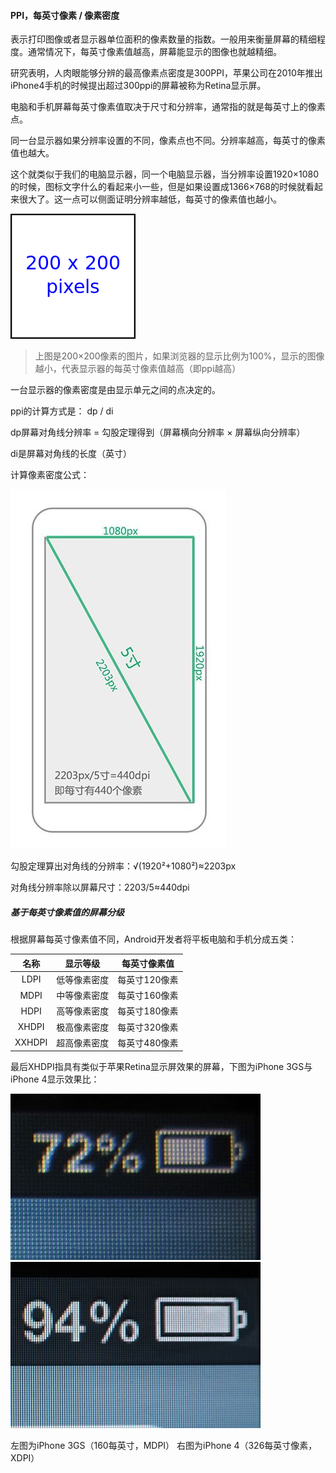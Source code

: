 #### PPI，每英寸像素 / 像素密度

表示打印图像或者显示器单位面积的像素数量的指数。一般用来衡量屏幕的精细程度。通常情况下，每英寸像素值越高，屏幕能显示的图像也就越精细。

研究表明，人肉眼能够分辨的最高像素点密度是300PPI，苹果公司在2010年推出iPhone4手机的时候提出超过300ppi的屏幕被称为Retina显示屏。

电脑和手机屏幕每英寸像素值取决于尺寸和分辨率，通常指的就是每英寸上的像素点。

同一台显示器如果分辨率设置的不同，像素点也不同。分辨率越高，每英寸的像素值也越大。

这个就类似于我们的电脑显示器，同一个电脑显示器，当分辨率设置1920×1080的时候，图标文字什么的看起来小一些，但是如果设置成1366×768的时候就看起来很大了。这一点可以侧面证明分辨率越低，每英寸的像素值也越小。

![](/assets/200px-Square_200x200.svg.png)

> 上图是200×200像素的图片，如果浏览器的显示比例为100%，显示的图像越小，代表显示器的每英寸像素值越高（即ppi越高）

一台显示器的像素密度是由显示单元之间的点决定的。

ppi的计算方式是： dp / di

dp屏幕对角线分辨率 = 勾股定理得到（屏幕横向分辨率 × 屏幕纵向分辨率）

di是屏幕对角线的长度（英寸）

计算像素密度公式：

![](/assets/1441638622_1436653066_8976_imageAddr.jpg)

勾股定理算出对角线的分辨率：√\(1920²+1080²\)≈2203px

对角线分辨率除以屏幕尺寸：2203/5≈440dpi

##### 基于每英寸像素值的屏幕分级

根据屏幕每英寸像素值不同，Android开发者将平板电脑和手机分成五类：

| 名称 | 显示等级 | 每英寸像素值 |
| :---: | :---: | :---: |
| LDPI | 低等像素密度 | 每英寸120像素 |
| MDPI | 中等像素密度 | 每英寸160像素 |
| HDPI | 高等像素密度 | 每英寸180像素 |
| XHDPI | 极高像素密度 | 每英寸320像素 |
| XXHDPI | 超高像素密度 | 每英寸480像素 |

最后XHDPI指具有类似于苹果Retina显示屏效果的屏幕，下图为iPhone 3GS与iPhone 4显示效果比：

![](/assets/400px-Non-Retina_Display.jpg)![](/assets/400px-Retina_Display.jpg)

左图为iPhone 3GS（160每英寸，MDPI）                                      右图为iPhone 4（326每英寸像素，XDPI）

